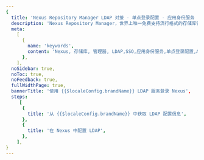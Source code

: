 ```yaml
---
{
  title: 'Nexus Repository Manager LDAP 对接 - 单点登录配置 - 应用身份服务 - Authing 身份云',
  description: 'Nexus Repository Manager，世界上唯一免费支持流行格式的存储库管理器。',
  meta:
    [
      {
        name: 'keywords',
        content: 'Nexus, 存储库, 管理器, LDAP,SSO,应用身份服务,单点登录配置,Authing身份云',
      },
    ],
  noSidebar: true,
  noToc: true,
  noFeedback: true,
  fullWidthPage: true,
  bannerTitle: '使用 {{$localeConfig.brandName}} LDAP 服务登录 Nexus',
  steps:
     [
      {
        title: '从 {{$localeConfig.brandName}} 中获取 LDAP 配置信息',
      },
      {
        title: '在 Nexus 中配置 LDAP',
      },
    ],
}
---
```


<IntegrationDetail/>
